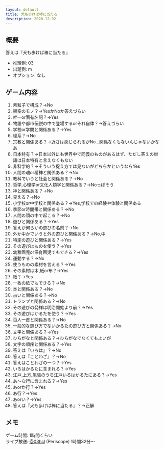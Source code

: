 ```yaml
---
layout: default
title: 犬も歩けば棒に当たる
description: 2020-12-02
---
```


## 概要

答えは『犬も歩けば棒に当たる』

- 推理側: 03
- 出題側: m
- オプション: なし

## ゲーム内容

1. 素粒子で構成？→No
2. 架空のモノ？→YesかNoか答えづらい
3. 唯一or固有名詞？→Yes
4. 物語や都市伝説の中で登場するorそれ自体？→答えづらい
5. 学校or学問と関係ある？→Yes
6. 理系？→No
7. 宗教と関係ある？→近さは感じられるがNo…関係なくもないんじゃないかなあ
8. 日本特有？→日本以外にも世界中で同義のものがあるはず、ただし答えの単語は日本特有と言えなくもない
9. 非科学的？→そういう捉え方では見ないがどちらかというならYes
10. 人間の魂or精神と関係ある？→No
11. 教科でいうと社会と関係ある？→No
12. 哲学,心理学or文化人類学と関係ある？→Noっぽそう
13. 神と関係ある？→No
14. 見える？→No
15. 小学校or中学校と関係ある？→Yes,学校での経験や体験と関係ある
16. 季節or時間帯と関係ある？→No
17. 人間の頭の中で起こる？→No
18. 遊びと関係ある？→Yes
19. 答えが何らかの遊びの名前？→No
20. 外か中かでいうと外の遊びと関係ある？→No,中
21. 特定の遊びと関係ある？→Yes
22. その遊びはものを使う？→Yes
23. 幼稚園児or保育園児でもできる？→Yes
24. 運動する？→No
25. 使うものの素材を言える？→Yes
26. その素材は木,紙or布？→Yes
27. 紙？→Yes
28. 一枚の紙でもできる？→No
29. 本と関係ある？→No
30. 占いと関係ある？→No
31. トランプと関係ある？→No
32. その遊びの発祥は明治開始より前？→Yes
33. その遊びはかるたを使う？→Yes
34. 百人一首と関係ある？→No
35. 一般的な遊び方でないかるたの遊び方と関係ある？→No
36. 文字と関係ある？→Yes
37. ひらがなと関係ある？→ひらがなでなくてもよいが
38. 文字の順序と関係ある？→Yes
39. 答えは『いろは』？→No
40. 答えは『ことわざ』？→No
41. 答えはことわざの一つ？→Yes
42. いろはかるたに含まれる？→Yes
43. 江戸,上方,尾張のうち江戸いろはかるたにある？→Yes
44. あ～な行に含まれる？→Yes
45. あorか行？→Yes
46. あ行？→Yes
47. あorい？→Yes
48. 答えは『犬も歩けば棒に当たる』？→正解

## メモ

ゲーム時間: 1時間くらい  
ライブ放送: [@03hcl](https://www.periscope.tv/03hcl/1PlKQPBMyNDxE) (Periscope) 1時間32分～
